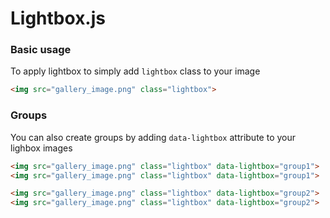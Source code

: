 # Lightbox.js

### Basic usage
To apply lightbox to simply add `lightbox` class to your image
```html
<img src="gallery_image.png" class="lightbox">
```


### Groups
You can also create groups by adding `data-lightbox` attribute to your lighbox images
```html
<img src="gallery_image.png" class="lightbox" data-lightbox="group1">
<img src="gallery_image.png" class="lightbox" data-lightbox="group1">

<img src="gallery_image.png" class="lightbox" data-lightbox="group2">
<img src="gallery_image.png" class="lightbox" data-lightbox="group2">
```
